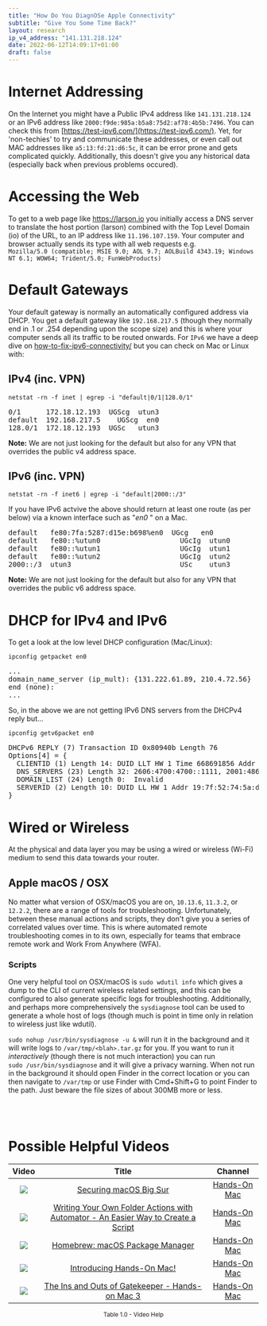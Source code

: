 ```yaml
---
title: "How Do You DiagnOSe Apple Connectivity"
subtitle: "Give You Some Time Back?"
layout: research
ip_v4_address: "141.131.218.124"
date: 2022-06-12T14:09:17+01:00
draft: false
---
```


# Internet Addressing
On the Internet you might have a Public IPv4 address like ```141.131.218.124``` or an IPv6 address like ```2000:f9de:985a:b5a8:75d2:af78:4b5b:7496```. You can check this from [https://test-ipv6.com/](https://test-ipv6.com/). Yet, for 'non-techies' to try and communicate these addresses, or even call out MAC addresses like ```a5:13:fd:21:d6:5c```, it can be error prone and gets complicated quickly. Additionally, this doesn't give you any historical data (especially back when previous problems occured).

# Accessing the Web
To get to a web page like https://larson.io you initially access a DNS server to translate the host portion (larson) combined with the Top Level Domain (io) of the URL, to an IP address like ```11.196.107.159```. Your computer and browser actually sends its type with all web requests e.g. <br>```Mozilla/5.0 (compatible; MSIE 9.0; AOL 9.7; AOLBuild 4343.19; Windows NT 6.1; WOW64; Trident/5.0; FunWebProducts)```

# Default Gateways
Your default gateway is normally an automatically configured address via DHCP. You get a default gateway like ```192.168.217.5``` (though they normally end in .1 or .254 depending upon the scope size) and this is where your computer sends all its traffic to be routed onwards. For ```IPv6``` we have a deep dive on [how-to-fix-ipv6-connectivity/](/blog/how-to-fix-ipv6-connectivity/) but you can check on Mac or Linux with:

## IPv4 (inc. VPN)
```netstat -rn -f inet | egrep -i "default|0/1|128.0/1"```

<pre>
0/1      172.18.12.193  UGScg  utun3
default  192.168.217.5    UGScg  en0
128.0/1  172.18.12.193  UGSc   utun3</pre>

**Note:** We are not just looking for the default but also for any VPN that overrides the public v4 address space.

## IPv6 (inc. VPN)
```netstat -rn -f inet6 | egrep -i "default|2000::/3"```

If you have IPv6 actvive the above should return at least one route (as per below) via a known interface such as "_en0_ " on a Mac. 

<pre>
default   fe80:7fa:5287:d15e:b698%en0  UGcg   en0
default   fe80::%utun0                   UGcIg  utun0
default   fe80::%utun1                   UGcIg  utun1
default   fe80::%utun2                   UGcIg  utun2
2000::/3  utun3                          USc    utun3</pre>

**Note:** We are not just looking for the default but also for any VPN that overrides the public v6 address space.

# DHCP for IPv4 and IPv6

To get a look at the low level DHCP configuration (Mac/Linux): 

```ipconfig getpacket en0```

<pre>
...
domain_name_server (ip_mult): {131.222.61.89, 210.4.72.56}
end (none):
...</pre>

So, in the above we are not getting IPv6 DNS servers from the DHCPv4 reply but...

```ipconfig getv6packet en0```

<pre>
DHCPv6 REPLY (7) Transaction ID 0x80940b Length 76
Options[4] = {
  CLIENTID (1) Length 14: DUID LLT HW 1 Time 668691856 Addr a5:13:fd:21:d6:5c
  DNS_SERVERS (23) Length 32: 2606:4700:4700::1111, 2001:4860:4860::8844
  DOMAIN_LIST (24) Length 0:  Invalid
  SERVERID (2) Length 10: DUID LL HW 1 Addr 19:7f:52:74:5a:d6
}</pre>

# Wired or Wireless
At the physical and data layer you may be using a wired or wireless (Wi-Fi) medium to send this data towards your router. 

## Apple macOS / OSX
No matter what version of OSX/macOS you are on, ```10.13.6```, ```11.3.2```, or ```12.2.2```, there are a range of tools for troubleshooting. Unfortunately, between these manual actions and scripts, they don't give you a series of correlated values over time. This is where automated remote troubleshooting comes in to its own, especially for teams that embrace remote work and Work From Anywhere (WFA).

### Scripts
One very helpful tool on OSX/macOS is ```sudo wdutil info``` which gives a dump to the CLI of current wireless related settings, and this can be configured to also generate specific logs for troubleshooting. Additionally, and perhaps more comprehensively the ```sysdiagnose``` tool can be used to generate a whole host of logs (though much is point in time only in relation to wireless just like wdutil).

```sudo nohup /usr/bin/sysdiagnose -u &``` will run it in the background and it will write logs to ```/var/tmp/<blah>.tar.gz``` for you. If you want to run it *interactively* (though there is not much interaction) you can run<br>```sudo /usr/bin/sysdiagnose``` and it will give a privacy warning. When not run in the background it should open Finder in the correct location or you can then navigate to ```/var/tmp``` or use Finder with Cmd+Shift+G to point Finder to the path. Just beware the file sizes of about 300MB more or less.

<br><br>
# Possible Helpful Videos

<link href="/plugins/lity/css/lity.min.css" rel="stylesheet">
<script src="/plugins/lity/js/lity.min.js"></script>
<div class="table1-start"></div>

|Video | Title | Channel |
| :---: | :---: | :---: |
|<a href="https://www.youtube.com/watch?v=7KdhJimuhNw" data-lity><img src="https://i.ytimg.com/vi/7KdhJimuhNw/default.jpg" class="img-fluid"></a>|<a href="https://www.youtube.com/watch?v=7KdhJimuhNw" data-lity>Securing macOS Big Sur</a>|<a target="_blank" href="https://www.youtube.com/channel/UCg43DP8MdHVcl4rFK_delBg" >Hands-On Mac</a>|
|<a href="https://www.youtube.com/watch?v=tzIWMkkPQ9o" data-lity><img src="https://i.ytimg.com/vi/tzIWMkkPQ9o/default.jpg" class="img-fluid"></a>|<a href="https://www.youtube.com/watch?v=tzIWMkkPQ9o" data-lity>Writing Your Own Folder Actions with Automator - An Easier Way to Create a Script</a>|<a target="_blank" href="https://www.youtube.com/channel/UCg43DP8MdHVcl4rFK_delBg" >Hands-On Mac</a>|
|<a href="https://www.youtube.com/watch?v=1uvr9-zUB3w" data-lity><img src="https://i.ytimg.com/vi/1uvr9-zUB3w/default.jpg" class="img-fluid"></a>|<a href="https://www.youtube.com/watch?v=1uvr9-zUB3w" data-lity>Homebrew: macOS Package Manager</a>|<a target="_blank" href="https://www.youtube.com/channel/UCg43DP8MdHVcl4rFK_delBg" >Hands-On Mac</a>|
|<a href="https://www.youtube.com/watch?v=xAeMMgq2J2I" data-lity><img src="https://i.ytimg.com/vi/xAeMMgq2J2I/default.jpg" class="img-fluid"></a>|<a href="https://www.youtube.com/watch?v=xAeMMgq2J2I" data-lity>Introducing Hands-On Mac!</a>|<a target="_blank" href="https://www.youtube.com/channel/UCg43DP8MdHVcl4rFK_delBg" >Hands-On Mac</a>|
|<a href="https://www.youtube.com/watch?v=5MN-A7a4rgk" data-lity><img src="https://i.ytimg.com/vi/5MN-A7a4rgk/default.jpg" class="img-fluid"></a>|<a href="https://www.youtube.com/watch?v=5MN-A7a4rgk" data-lity>The Ins and Outs of Gatekeeper - Hands-on Mac 3</a>|<a target="_blank" href="https://www.youtube.com/channel/UCg43DP8MdHVcl4rFK_delBg" >Hands-On Mac</a>|

<center><small>Table 1.0 - Video Help</small></center>
 <br>
<div class="table1-end"></div>
<script type="text/javascript">
(function() {
    $('div.table1-start').nextUntil('div.table1-end', 'table').addClass('table thead-dark table-striped table-responsive rounded').attr('id', 't1');
    $('#t1').find('thead').addClass('thead-dark');
})();
</script>
